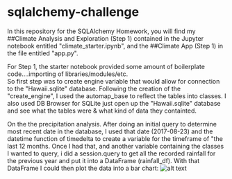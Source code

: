 # sqlalchemy-challenge

In this repository for the SQLAlchemy Homework, you will find my ##Climate Analysis and Exploration (Step 1) 
contained in the Jupyter notebook entitled "climate_starter.ipynb", and the ##Climate App (Step 1) in the file 
entitled "app.py".  

For Step 1, the starter notebook provided some amount of boilerplate code....importing of libraries/modules/etc.  
So first step was to create engine variable that would allow for connection to the "Hawaii.sqlite" database.  Following 
the creation of the "create_engine", I used the automap_base to reflect the tables into classes.  I also used DB Browser
for SQLite just open up the "Hawaii.sqlite" database and see what the tables were & what kind of data they containted.

On the the precipitation analysis.  After doing an initial query to determine most recent date in the database, I used 
that date (2017-08-23) and the datetime function of timedelta to create a variable for the timeframe of "the last 12 months.
Once I had that, and another variable containing the classes I wanted to query, i did a session.query to get all the 
recorded rainfall for the previous year and put it into a DataFrame (rainfall_df).  With that DataFrame I could then plot the data into
a bar chart:
![alt text](https://github.com/loucksjohn/sqlalchemy-challenge/blob/main/rainfall_bar.pngraw=true)
